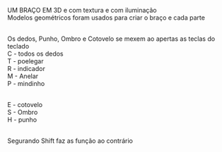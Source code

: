 UM BRAÇO EM 3D e com textura e com iluminação<br>
Modelos geométricos foram usados para criar o braço e cada parte<br><br>

Os dedos, Punho, Ombro e Cotovelo se mexem ao apertas as teclas do teclado<br>
C - todos os dedos<br>
T - poelegar<br>
R - indicador<br>
M - Anelar<br>
P - mindinho<br><br>

E - cotovelo<br>
S - Ombro<br>
H - punho<br><br>

Segurando Shift faz as função ao contrário

